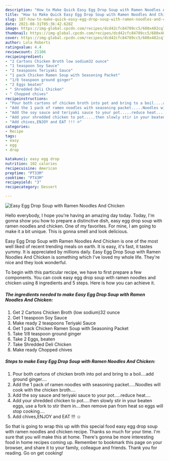 ```yaml
---
description: "How to Make Quick Easy Egg Drop Soup with Ramen Noodles And Chicken"
title: "How to Make Quick Easy Egg Drop Soup with Ramen Noodles And Chicken"
slug: 187-how-to-make-quick-easy-egg-drop-soup-with-ramen-noodles-and-chicken
date: 2021-08-31T05:36:42.628Z
image: https://img-global.cpcdn.com/recipes/dcd42cfc84789cc5/680x482cq70/easy-egg-drop-soup-with-ramen-noodles-and-chicken-recipe-main-photo.jpg
thumbnail: https://img-global.cpcdn.com/recipes/dcd42cfc84789cc5/680x482cq70/easy-egg-drop-soup-with-ramen-noodles-and-chicken-recipe-main-photo.jpg
cover: https://img-global.cpcdn.com/recipes/dcd42cfc84789cc5/680x482cq70/easy-egg-drop-soup-with-ramen-noodles-and-chicken-recipe-main-photo.jpg
author: Lola Roberts
ratingvalue: 4.4
reviewcount: 21106
recipeingredient:
- "2 Cartons Chicken Broth low sodium32 ounce"
- "1 teaspoon Soy Sauce"
- "2 teaspoons Teriyaki Sauce"
- "1 pack Chicken Ramen Soup with Seasoning Packet"
- "1/8 teaspoon ground ginger"
- "2 Eggs beaten"
- " Shredded Deli Chicken"
- " Chopped chives"
recipeinstructions:
- "Pour both cartons of chicken broth into pot and bring to a boil....add ground ginger...."
- "Add the 1 pack of ramen noodles with seasoning packet.....Noodles will cook with the chicken broth...."
- "Add the soy sauce and teriyaki sauce to your pot.....reduce heat...."
- "Add your shredded chicken to pot.....then slowly stir in your beaten eggs, use a fork to stir them in....then remove pan from heat so eggs will stop cooking...."
- "Add chives,ENJOY and EAT !!! ☺️"
categories:
- Recipe
tags:
- easy
- egg
- drop

katakunci: easy egg drop 
nutrition: 102 calories
recipecuisine: American
preptime: "PT33M"
cooktime: "PT43M"
recipeyield: "3"
recipecategory: Dessert

---
```



![Easy Egg Drop Soup with Ramen Noodles And Chicken](https://img-global.cpcdn.com/recipes/dcd42cfc84789cc5/680x482cq70/easy-egg-drop-soup-with-ramen-noodles-and-chicken-recipe-main-photo.jpg)

Hello everybody, I hope you're having an amazing day today. Today, I'm gonna show you how to prepare a distinctive dish, easy egg drop soup with ramen noodles and chicken. One of my favorites. For mine, I am going to make it a bit unique. This is gonna smell and look delicious.

Easy Egg Drop Soup with Ramen Noodles And Chicken is one of the most well liked of recent trending meals on earth. It is easy, it's fast, it tastes yummy. It is appreciated by millions daily. Easy Egg Drop Soup with Ramen Noodles And Chicken is something which I've loved my whole life. They're nice and they look wonderful.




To begin with this particular recipe, we have to first prepare a few components. You can cook easy egg drop soup with ramen noodles and chicken using 8 ingredients and 5 steps. Here is how you can achieve it.

<!--inarticleads1-->

##### The ingredients needed to make Easy Egg Drop Soup with Ramen Noodles And Chicken:

1. Get 2 Cartons Chicken Broth (low sodium)32 ounce
1. Get 1 teaspoon Soy Sauce
1. Make ready 2 teaspoons Teriyaki Sauce
1. Get 1 pack Chicken Ramen Soup with Seasoning Packet
1. Take 1/8 teaspoon ground ginger
1. Take 2 Eggs, beaten
1. Take  Shredded Deli Chicken
1. Make ready  Chopped chives




<!--inarticleads2-->

##### Steps to make Easy Egg Drop Soup with Ramen Noodles And Chicken:

1. Pour both cartons of chicken broth into pot and bring to a boil....add ground ginger....
1. Add the 1 pack of ramen noodles with seasoning packet.....Noodles will cook with the chicken broth....
1. Add the soy sauce and teriyaki sauce to your pot.....reduce heat....
1. Add your shredded chicken to pot.....then slowly stir in your beaten eggs, use a fork to stir them in....then remove pan from heat so eggs will stop cooking....
1. Add chives,ENJOY and EAT !!! ☺️




So that is going to wrap this up with this special food easy egg drop soup with ramen noodles and chicken recipe. Thanks so much for your time. I'm sure that you will make this at home. There's gonna be more interesting food in home recipes coming up. Remember to bookmark this page on your browser, and share it to your family, colleague and friends. Thank you for reading. Go on get cooking!

